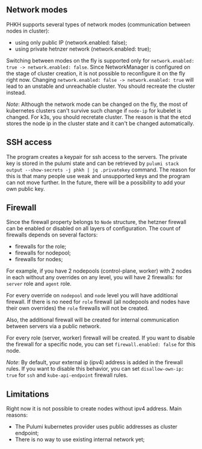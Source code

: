 ## Network modes
PHKH supports several types of network modes (communication between nodes in cluster):
- using only public IP (network.enabled: false);
- using private hetnzer network (network.enabled: true);

Switching between modes on the fly is supported only for `network.enabled: true -> network.enabled: false`.
Since NetworkManager is configured on the stage of cluster creation, it is not possible to reconfigure it on the fly right now. Changing `network.enabled: false -> network.enabled: true` will lead to an unstable and unreachable cluster.
You should recreate the cluster instead.

*Note*: Although the network mode can be changed on the fly, the most of kubernetes clusters can't survive such change if `node-ip` for kubelet is changed. For k3s, you should recretate cluster. The reason is that the etcd stores the node ip in the cluster state and it can't be changed automatically.

## SSH access
The program creates a keypair for ssh access to the servers. The private key is stored in the pulumi state and can be retrieved by `pulumi stack output --show-secrets -j phkh | jq .privatekey` command. The reason for this is that many people use weak and unsupported keys and the program can not move further. 
In the future, there will be a possibility to add your own public key.

## Firewall
Since the firewall property belongs to `Node` structure, the hetzner firewall can be enabled or disabled on all layers of configuration. The count of firewalls depends on several factors:
- firewalls for the role;
- firewalls for nodepool;
- firewalls for nodes;

For example, if you have 2 nodepools (control-plane, worker) with 2 nodes in each without any overrides on any level, you will have 2 firewalls: for `server` role and `agent` role.

For every override on `nodepool` and `node` level you will have additional firewall. If there is no need for `role` firewall (all nodepools and nodes have their own overrides) the `role` firewalls will not be created.

Also, the additional firewall will be created for internal communication between servers via a public network.

For every role (server, worker) firewall will be created. If you want to disable the firewall for a specific node, you can set `firewall.enabled: false` for this node.

*Note*: By default, your external ip (ipv4) address is added in the firewall rules. If you want to disable this behavior, you can set `disallow-own-ip: true` for `ssh` and `kube-api-endpoint` firewall rules.

## Limitations
Right now it is not possible to create nodes without ipv4 address. Main reasons:
- The Pulumi kubernetes provider uses public addresses as cluster endpoint;
- There is no way to use existing internal network yet;
